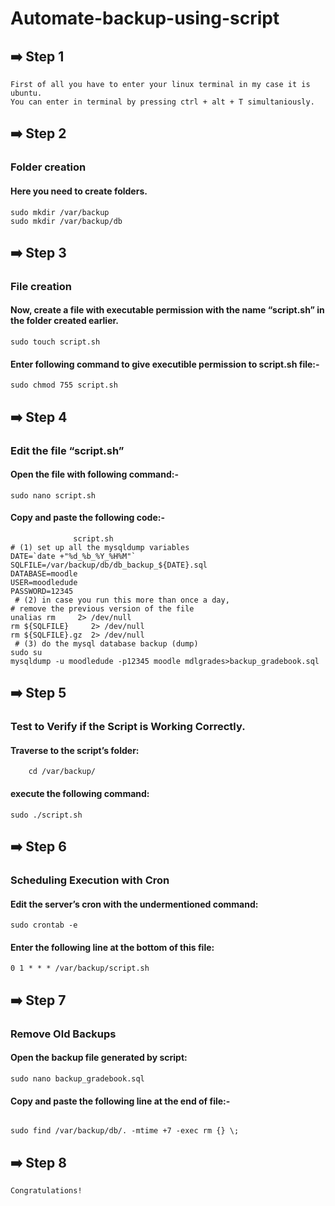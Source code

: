 # Automate-backup-using-script


 ## :arrow_right: Step 1
```
First of all you have to enter your linux terminal in my case it is ubuntu.
You can enter in terminal by pressing ctrl + alt + T simultaniously.
```

 ## :arrow_right: Step 2
 ### Folder creation
 #### Here you need to create folders.
```
sudo mkdir /var/backup
sudo mkdir /var/backup/db
```

 ## :arrow_right: Step 3
 ### File creation
 #### Now, create a file with executable permission with the name “script.sh” in the folder created earlier.
```
sudo touch script.sh
```
#### Enter following command to give executible permission to script.sh file:-
```
sudo chmod 755 script.sh
```

 ## :arrow_right: Step 4
 ### Edit the file “script.sh”
 #### Open the file with following command:-
```
sudo nano script.sh 
```
#### Copy and paste the following code:-
```
              script.sh                                              
# (1) set up all the mysqldump variables
DATE=`date +"%d_%b_%Y_%H%M"`
SQLFILE=/var/backup/db/db_backup_${DATE}.sql
DATABASE=moodle
USER=moodledude
PASSWORD=12345
 # (2) in case you run this more than once a day,
# remove the previous version of the file
unalias rm     2> /dev/null
rm ${SQLFILE}     2> /dev/null
rm ${SQLFILE}.gz  2> /dev/null
 # (3) do the mysql database backup (dump)
sudo su
mysqldump -u moodledude -p12345 moodle mdlgrades>backup_gradebook.sql

```

 ## :arrow_right: Step 5
 ### Test to Verify if the Script is Working Correctly.
 #### Traverse to the script’s folder:
```
	cd /var/backup/
```
#### execute the following command:
```
sudo ./script.sh

```

 ## :arrow_right: Step 6
 ### Scheduling Execution with Cron
 #### Edit the server’s cron with the undermentioned command:
```
sudo crontab -e
```
#### Enter the following line at the bottom of this file:
```
0 1 * * * /var/backup/script.sh
```


 ## :arrow_right: Step 7
 ### Remove Old Backups
 #### Open the backup file generated by script:
```
sudo nano backup_gradebook.sql
```
#### Copy and paste the following line at the end of file:-
```
	
sudo find /var/backup/db/. -mtime +7 -exec rm {} \;
```

 ## :arrow_right: Step 8
```
Congratulations!
```
